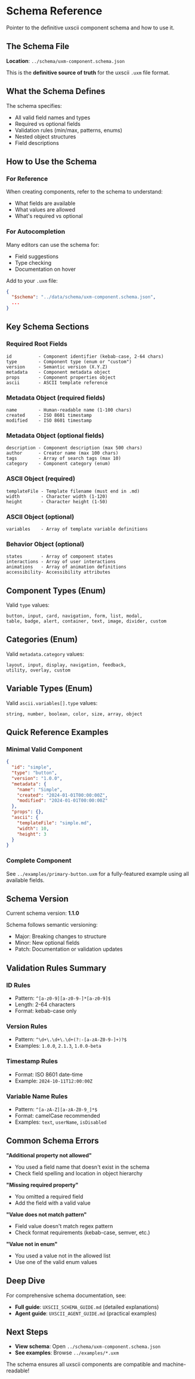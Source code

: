 # Schema Reference

Pointer to the definitive uxscii component schema and how to use it.

## The Schema File

**Location**: `../schema/uxm-component.schema.json`

This is the **definitive source of truth** for the uxscii `.uxm` file format.

## What the Schema Defines

The schema specifies:
- All valid field names and types
- Required vs optional fields
- Validation rules (min/max, patterns, enums)
- Nested object structures
- Field descriptions

## How to Use the Schema

### For Reference

When creating components, refer to the schema to understand:
- What fields are available
- What values are allowed
- What's required vs optional

### For Autocompletion

Many editors can use the schema for:
- Field suggestions
- Type checking
- Documentation on hover

Add to your `.uxm` file:
```json
{
  "$schema": "../data/schema/uxm-component.schema.json",
  ...
}
```

## Key Schema Sections

### Required Root Fields

```
id          - Component identifier (kebab-case, 2-64 chars)
type        - Component type (enum or "custom")
version     - Semantic version (X.Y.Z)
metadata    - Component metadata object
props       - Component properties object
ascii       - ASCII template reference
```

### Metadata Object (required fields)

```
name        - Human-readable name (1-100 chars)
created     - ISO 8601 timestamp
modified    - ISO 8601 timestamp
```

### Metadata Object (optional fields)

```
description - Component description (max 500 chars)
author      - Creator name (max 100 chars)
tags        - Array of search tags (max 10)
category    - Component category (enum)
```

### ASCII Object (required)

```
templateFile - Template filename (must end in .md)
width        - Character width (1-120)
height       - Character height (1-50)
```

### ASCII Object (optional)

```
variables    - Array of template variable definitions
```

### Behavior Object (optional)

```
states       - Array of component states
interactions - Array of user interactions
animations   - Array of animation definitions
accessibility- Accessibility attributes
```

## Component Types (Enum)

Valid `type` values:
```
button, input, card, navigation, form, list, modal,
table, badge, alert, container, text, image, divider, custom
```

## Categories (Enum)

Valid `metadata.category` values:
```
layout, input, display, navigation, feedback,
utility, overlay, custom
```

## Variable Types (Enum)

Valid `ascii.variables[].type` values:
```
string, number, boolean, color, size, array, object
```

## Quick Reference Examples

### Minimal Valid Component

```json
{
  "id": "simple",
  "type": "button",
  "version": "1.0.0",
  "metadata": {
    "name": "Simple",
    "created": "2024-01-01T00:00:00Z",
    "modified": "2024-01-01T00:00:00Z"
  },
  "props": {},
  "ascii": {
    "templateFile": "simple.md",
    "width": 10,
    "height": 3
  }
}
```

### Complete Component

See `../examples/primary-button.uxm` for a fully-featured example using all available fields.

## Schema Version

Current schema version: **1.1.0**

Schema follows semantic versioning:
- Major: Breaking changes to structure
- Minor: New optional fields
- Patch: Documentation or validation updates

## Validation Rules Summary

### ID Rules
- Pattern: `^[a-z0-9][a-z0-9-]*[a-z0-9]$`
- Length: 2-64 characters
- Format: kebab-case only

### Version Rules
- Pattern: `^\d+\.\d+\.\d+(?:-[a-zA-Z0-9-]+)?$`
- Examples: `1.0.0`, `2.1.3`, `1.0.0-beta`

### Timestamp Rules
- Format: ISO 8601 date-time
- Example: `2024-10-11T12:00:00Z`

### Variable Name Rules
- Pattern: `^[a-zA-Z][a-zA-Z0-9_]*$`
- Format: camelCase recommended
- Examples: `text`, `userName`, `isDisabled`

## Common Schema Errors

**"Additional property not allowed"**
- You used a field name that doesn't exist in the schema
- Check field spelling and location in object hierarchy

**"Missing required property"**
- You omitted a required field
- Add the field with a valid value

**"Value does not match pattern"**
- Field value doesn't match regex pattern
- Check format requirements (kebab-case, semver, etc.)

**"Value not in enum"**
- You used a value not in the allowed list
- Use one of the valid enum values

## Deep Dive

For comprehensive schema documentation, see:
- **Full guide**: `UXSCII_SCHEMA_GUIDE.md` (detailed explanations)
- **Agent guide**: `UXSCII_AGENT_GUIDE.md` (practical examples)

## Next Steps

- **View schema**: Open `../schema/uxm-component.schema.json`
- **See examples**: Browse `../examples/*.uxm`

The schema ensures all uxscii components are compatible and machine-readable!
